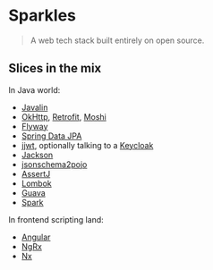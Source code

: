 # Sparkles

> A web tech stack built entirely on open source.

## Slices in the mix

In Java world:

 - [Javalin](https://javalin.io/documentation#getting-started)
 - [OkHttp](https://github.com/square/okhttp/wiki/Recipes), [Retrofit](http://square.github.io/retrofit/), [Moshi](https://github.com/square/moshi)
 - [Flyway](https://flywaydb.org/documentation/migrations#versioned-migrations)
 - [Spring Data JPA](https://docs.spring.io/spring-data/jpa/docs/current/reference/html/)
 - [jjwt](https://github.com/jwtk/jjwt#quickstart), optionally talking to a [Keycloak](https://www.keycloak.org/)
 - [Jackson](https://github.com/FasterXML)
 - [jsonschema2pojo](http://www.jsonschema2pojo.org/)
 - [AssertJ](http://joel-costigliola.github.io/assertj/index.html)
 - [Lombok](https://projectlombok.org/features/all)
 - [Guava](https://github.com/google/guava/wiki)
 - [Spark](http://sparkjava.com/documentation#getting-started)

In frontend scripting land:

 - [Angular](http://angular.io/)
 - [NgRx](https://ngrx.io/)
 - [Nx](https://nrwl.io/nx/)
 
